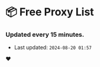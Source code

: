 # :package: Free Proxy List
### Updated every 15 minutes.

- Last updated: `2024-08-20 01:57`

:heart:
